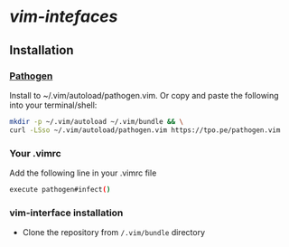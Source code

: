# ***vim-intefaces***

## Installation

### [Pathogen](https://github.com/tpope/vim-pathogen)

Install to ~/.vim/autoload/pathogen.vim. Or copy and paste the following into your terminal/shell:

```bash
mkdir -p ~/.vim/autoload ~/.vim/bundle && \
curl -LSso ~/.vim/autoload/pathogen.vim https://tpo.pe/pathogen.vim
```

### Your .vimrc

Add the following line in your .vimrc file

```bash
execute pathogen#infect()

```

### vim-interface installation

- Clone the repository from `/.vim/bundle` directory
